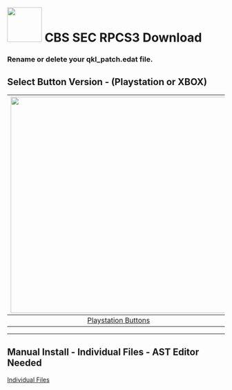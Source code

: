# <img width="80" src="https://github.com/dylanhale/ScorebugMods/blob/main/assets/images/CBSSEC.png"> CBS SEC RPCS3 Download

### Rename or delete your qkl_patch.edat file.

## Select Button Version - (Playstation or XBOX)
| <img width="500" src="https://github.com/dylanhale/ScorebugMods/blob/main/assets/images/PlaystationC.png">  | <img width="500" src="https://github.com/dylanhale/ScorebugMods/blob/main/assets/images/XboxC.png">
|:---:|:---:|
| [Playstation Buttons](https://www.mediafire.com/file/tx4e6znon177uk2/SEC-PSButtons-V20.rar) | [XBOX Buttons](https://www.mediafire.com/file/m7tibysi6207jmx/SEC-XboxButtons-V20.rar/file) |

---------
## Manual Install - Individual Files - AST Editor Needed
[Individual Files](https://www.mediafire.com/file/j23nrkiotgxomty/SEC-Individual-V20.rar/file)
